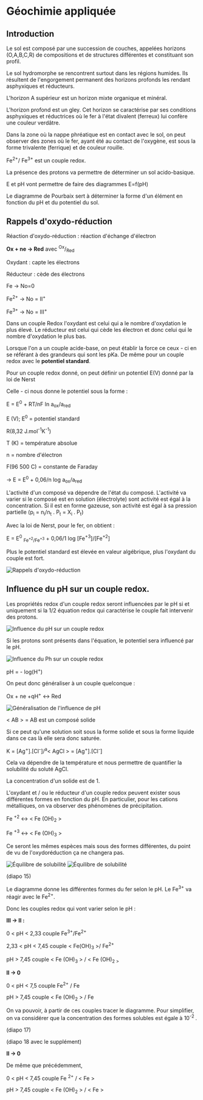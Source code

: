 # Géochimie appliquée

## Introduction

Le sol est composé par une succession de couches, appelées horizons (O,A,B,C,R) de compositions et de structures différentes et constituant son profil.

Le sol hydromorphe se rencontrent surtout dans les régions humides. Ils résultent de l'engorgement permanent des horizons profonds les rendant asphyxiques et réducteurs.

L'horizon A supérieur est un horizon mixte organique et minéral.

L'horizon profond est un gley. Cet horizon se caractérise par ses conditions asphyxiques et réductrices où le fer à l'état divalent (ferreux) lui confère une couleur verdâtre.

Dans la zone où la nappe phréatique est en contact avec le sol, on peut observer des zones où le fer, ayant été au contact de l'oxygène, est sous la forme trivalente (ferrique) et de couleur rouille.

Fe<sup>2+</sup>/ Fe<sup>3+</sup> est un couple redox.

La présence des protons va permettre de déterminer un sol acido-basique. 

E et pH vont permettre de faire des diagrammes E=f(pH)

Le diagramme de Pourbaix sert à déterminer la forme d'un élément en fonction du pH et du potentiel du sol.

## Rappels d'oxydo-réduction

Réaction d'oxydo-réduction : réaction d'échange d'électron

**Ox + ne -> Red** avec <sup>Ox</sup>/<sub>Red</sub>

Oxydant : capte les électrons

Réducteur : cède des électrons

Fe -> No=0

Fe<sup>2+</sup> -> No = II<sup>+</sup>

Fe<sup>3+</sup> -> No = III<sup>+</sup>

Dans un couple Redox l'oxydant est celui qui a le nombre d'oxydation le plus élevé. Le réducteur est celui qui cède les électron et donc celui qui le nombre d'oxydation le plus bas.

Lorsque l'on a un couple acide-base, on peut établir la force ce ceux - ci en se référant à des grandeurs qui sont les pKa. De même pour un couple redox avec le **potentiel standard**.


Pour un couple redox donné, on peut définir un potentiel E(V) donné par la loi de Nerst

Celle - ci nous donne le potentiel sous la forme :

E = E<sup>0</sup> + RT/nF ln a<sub>ox</sub>/a<sub>red</sub>

E (V); E<sup>0</sup> = potentiel standard 

R(8,32 J.mol<sup>-1</sup>K<sup>-1</sup>) 

T (K) = température absolue

n = nombre d'électron

F(96 500 C) = constante de Faraday

-> E = E<sup>0</sup> + 0,06/n log a<sub>ox</sub>/a<sub>red</sub>

L'activité d'un composé va dépendre de l'état du composé. L'activité va varier si le composé est en solution (électrolyte) sont activité est égal à la concentration. Si il est en forme gazeuse, son activité est égal à sa pression partielle (p<sub>i</sub> = n<sub>i</sub>/n<sub>t</sub> . P<sub>t</sub> = X<sub>i</sub> . P<sub>t</sub>)

Avec la loi de Nerst, pour le fer, on obtient :

E = E<sup>0</sup> <sub>Fe<sup>+2</sup>/Fe<sup>+3</sup></sub> + 0,06/1 log [Fe<sup>+3</sup>]/[Fe<sup>+2</sup>]

Plus le potentiel standard est élevée en valeur algébrique, plus l'oxydant du couple est fort.

![Rappels d'oxydo-réduction](Images/8.jpg)

## Influence du pH sur un couple redox.

Les propriétés redox d'un couple redox seront influencées par le pH si et uniquement si la 1/2 équation redox qui caractérise le couple fait intervenir des protons.

![Influence du pH sur un couple redox](Images/9.jpg)

Si les protons sont présents dans l'équation, le potentiel sera influencé par le pH.

![Influence du Ph sur un couple redox](Images/10.jpg)

pH = - log(H<sup>+</sup>)

On peut donc généraliser à  un couple quelconque : 

Ox + ne +qH<sup>+</sup> <-> Red

![Généralisation de l'influence de pH](Images/11.jpg)

< AB > = AB est un composé solide

Si ce peut qu'une solution soit sous la forme solide et sous la forme liquide dans ce cas là elle sera donc saturée.

K = [Ag<sup>+</sup>].[Cl<sup>-</sup>]/<sup>a</sup>< AgCl > = [Ag<sup>+</sup>].[Cl<sup>-</sup>]

Cela va dépendre de la température et nous permettre de quantifier la solubilité du soluté AgCl.

La concentration d'un solide est de 1.

L'oxydant et / ou le réducteur d'un couple redox peuvent exister sous différentes formes en fonction du pH. En particulier, pour les cations métalliques, on va observer des phénomènes de précipitation. 

Fe <sup>+2</sup> <-> < Fe (OH)<sub>2</sub> >

Fe <sup>+3</sup> <-> < Fe (OH)<sub>3</sub> >

Ce seront les mêmes espèces mais sous des formes différentes, du point de vu de l'oxydoréduction ça ne changera pas.

![Équilibre de solubilité](Images/13.jpg)
![Équilibre de solubilité](Images/14.jpg)

(diapo 15)

Le diagramme donne les différentes formes du fer selon le pH. Le Fe<sup>3+</sup> va réagir avec le Fe<sup>2+</sup>.

Donc les couples redox qui vont varier selon le pH :

**III -> II :**

0 < pH < 2,33 couple Fe<sup>3+</sup>/Fe<sup>2+</sup>

2,33 < pH < 7,45 couple < Fe(OH)<sub>3</sub> >/ Fe<sup>2+</sup>

pH > 7,45 couple < Fe (OH)<sub>3</sub> > / < Fe (OH)<sub>2 >

**II -> 0** 

 0 < pH < 7,5 couple Fe<sup>2+</sup> / Fe 

pH > 7,45 couple < Fe (OH)<sub>2</sub> > / Fe

On va pouvoir, à partir de ces couples tracer le diagramme. Pour simplifier, on va considérer que la concentration des formes solubles est égale à 10<sup>-2 </sup>.

(diapo 17)

(diapo 18 avec le supplément) 

**II -> 0**  

De même que précédemment,

0 < pH < 7,45 couple Fe <sup>2+</sup> / < Fe >

pH > 7,45 couple < Fe (OH)<sub>2</sub> > / < Fe > 



